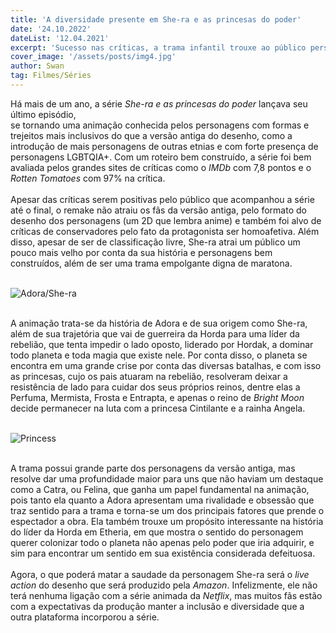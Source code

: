 ```yaml
---
title: 'A diversidade presente em She-ra e as princesas do poder'
date: '24.10.2022'
dateList: '12.04.2021'
excerpt: 'Sucesso nas críticas, a trama infantil trouxe ao público personagens mais inclusivos.'
cover_image: '/assets/posts/img4.jpg'
author: Swan
tag: Filmes/Séries
---
```


Há mais de um ano, a série *She-ra e as princesas do poder* lançava seu último episódio,  
se tornando uma animação conhecida pelos personagens com formas e trejeitos mais inclusivos do que a versão antiga do desenho, 
como a introdução de mais personagens de outras etnias e com forte presença de personagens LGBTQIA+. 
Com um roteiro bem construído, a série foi bem avaliada pelos grandes sites de 
críticas como o *IMDb* com 7,8 pontos e o *Rotten Tomatoes* com 97% na crítica.
\
&nbsp;
\
Apesar das críticas serem positivas pelo público que acompanhou a série até o final, o remake não atraiu os fãs da versão antiga, 
pelo formato do desenho dos personagens (um 2D que lembra anime) e também foi alvo de críticas de conservadores pelo 
fato da protagonista ser homoafetiva. Além disso, apesar de ser de classificação livre, 
She-ra atrai um público um pouco mais velho por conta da sua história e personagens bem construídos, 
além de ser uma trama empolgante digna de maratona.
\
&nbsp;

![Adora/She-ra](/assets/posts/she-ra/she-ra.jpg)
\
&nbsp;

A animação trata-se da história de Adora e de sua origem como She-ra, 
além de sua trajetória que vai de guerreira da Horda para uma líder da rebelião, que tenta impedir o lado oposto, 
liderado por Hordak, a dominar todo planeta e toda magia que existe nele. 
Por conta disso, o planeta se encontra em uma grande crise por conta das diversas batalhas, e com isso as princesas, 
cujo os pais atuaram na rebelião, resolveram deixar a resistência de lado para cuidar dos seus próprios reinos,
dentre elas a Perfuma, Mermista, Frosta e Entrapta, 
e apenas o reino de *Bright Moon* decide permanecer na luta com a princesa Cintilante e a rainha Angela.
\
&nbsp;

![Princess](/assets/posts/she-ra/princess.jpg)
\
&nbsp;

A trama possui grande parte dos personagens da versão antiga, mas resolve dar uma profundidade maior para uns 
que não haviam um destaque como a Catra, ou Felina, que ganha um papel fundamental na animação, 
pois tanto ela quanto a Adora apresentam uma rivalidade e obsessão que traz sentido para a trama e 
torna-se um dos principais fatores que prende o espectador a obra. 
Ela também trouxe um propósito interessante na história do líder da Horda em Etheria,
em que mostra o sentido do personagem querer colonizar todo o planeta não apenas pelo poder que iria adquirir,
e sim para encontrar um sentido em sua existência considerada defeituosa.
\
&nbsp;
\
Agora, o que poderá matar a saudade da personagem She-ra será o *live action* do desenho que será produzido pela *Amazon*. 
Infelizmente, ele não terá nenhuma ligação com a série animada da *Netflix*, mas muitos fãs estão com a 
expectativas da produção manter a inclusão e diversidade que a outra plataforma incorporou a série.
\
&nbsp;